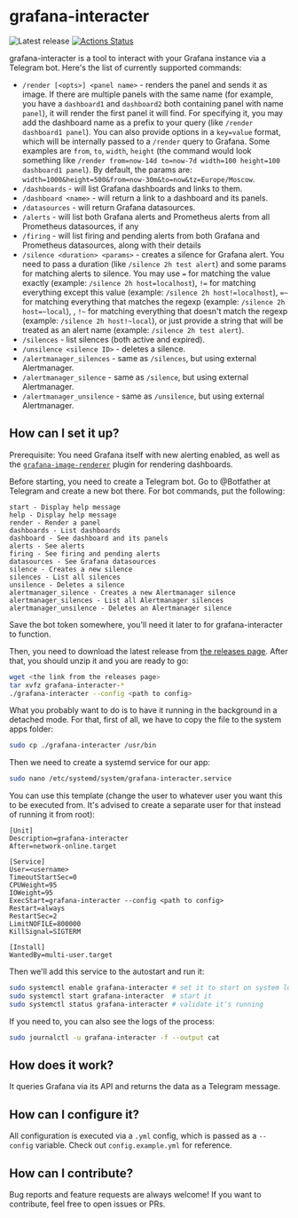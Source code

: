 # grafana-interacter

![Latest release](https://img.shields.io/github/v/release/Freak12techno/grafana-interacter)
[![Actions Status](https://github.com/Freak12techno/grafana-interacter/workflows/test/badge.svg)](https://github.com/Freak12techno/grafana-interacter/actions)

grafana-interacter is a tool to interact with your Grafana instance via a Telegram bot. Here's the list of currently supported commands:
- `/render [<opts>] <panel name>` - renders the panel and sends it as image. If there are multiple panels with the same name (for example, you have a `dashboard1` and `dashboard2` both containing panel with name `panel`), it will render the first panel it will find. For specifying it, you may add the dashboard name as a prefix to your query (like `/render dashboard1 panel`). You can also provide options in a `key=value` format, which will be internally passed to a `/render` query to Grafana. Some examples are `from`, `to`, `width`, `height` (the command would look something like `/render from=now-14d to=now-7d width=100 height=100 dashboard1 panel`). By default, the params are: `width=1000&height=500&from=now-30m&to=now&tz=Europe/Moscow`.
- `/dashboards` - will list Grafana dashboards and links to them.
- `/dashboard <name>` - will return a link to a dashboard and its panels.
- `/datasources` - will return Grafana datasources.
- `/alerts` - will list both Grafana alerts and Prometheus alerts from all Prometheus datasources, if any
- `/firing` - will list firing and pending alerts from both Grafana and Prometheus datasources, along with their details
- `/silence <duration> <params>` - creates a silence for Grafana alert. You need to pass a duration (like `/silence 2h test alert`) and some params for matching alerts to silence. You may use `=` for matching the value exactly (example: `/silence 2h host=localhost`), `!=` for matching everything except this value (example: `/silence 2h host!=localhost`), `=~` for matching everything that matches the regexp (example: `/silence 2h host=~local`), , `!~` for matching everything that doesn't match the regexp (example: `/silence 2h host!~local`), or just provide a string that will be treated as an alert name (example: `/silence 2h test alert`).
- `/silences` - list silences (both active and expired).
- `/unsilence <silence ID>` - deletes a silence.
- `/alertmanager_silences` - same as `/silences`, but using external Alertmanager.
- `/alertmanager_silence` - same as `/silence`, but using external Alertmanager.
- `/alertmanager_unsilence` - same as `/unsilence`, but using external Alertmanager.

## How can I set it up?

Prerequisite: You need Grafana itself with new alerting enabled, as well as the [`grafana-image-renderer`](https://grafana.com/grafana/plugins/grafana-image-renderer/) plugin for rendering dashboards.

Before starting, you need to create a Telegram bot. Go to @Botfather at Telegram and create a new bot there. For bot commands, put the following:

```
start - Display help message
help - Display help message
render - Render a panel
dashboards - List dashboards
dashboard - See dashboard and its panels
alerts - See alerts
firing - See firing and pending alerts
datasources - See Grafana datasources
silence - Creates a new silence
silences - List all silences
unsilence - Deletes a silence
alertmanager_silence - Creates a new Alertmanager silence
alertmanager_silences - List all Alertmanager silences
alertmanager_unsilence - Deletes an Alertmanager silence
```

Save the bot token somewhere, you'll need it later to for grafana-interacter to function.

Then, you need to download the latest release from [the releases page](https://github.com/Freak12techno/grafana-interacter/releases/). After that, you should unzip it and you are ready to go:

```sh
wget <the link from the releases page>
tar xvfz grafana-interacter-*
./grafana-interacter --config <path to config>
```

What you probably want to do is to have it running in the background in a detached mode. For that, first of all, we have to copy the file to the system apps folder:

```sh
sudo cp ./grafana-interacter /usr/bin
```

Then we need to create a systemd service for our app:

```sh
sudo nano /etc/systemd/system/grafana-interacter.service
```

You can use this template (change the user to whatever user you want this to be executed from. It's advised to create a separate user for that instead of running it from root):

```
[Unit]
Description=grafana-interacter
After=network-online.target

[Service]
User=<username>
TimeoutStartSec=0
CPUWeight=95
IOWeight=95
ExecStart=grafana-interacter --config <path to config>
Restart=always
RestartSec=2
LimitNOFILE=800000
KillSignal=SIGTERM

[Install]
WantedBy=multi-user.target
```

Then we'll add this service to the autostart and run it:

```sh
sudo systemctl enable grafana-interacter # set it to start on system load
sudo systemctl start grafana-interacter  # start it
sudo systemctl status grafana-interacter # validate it's running
```

If you need to, you can also see the logs of the process:

```sh
sudo journalctl -u grafana-interacter -f --output cat
```

## How does it work?

It queries Grafana via its API and returns the data as a Telegram message.

## How can I configure it?

All configuration is executed via a `.yml` config, which is passed as a `--config` variable. Check out `config.example.yml` for reference.

## How can I contribute?

Bug reports and feature requests are always welcome! If you want to contribute, feel free to open issues or PRs.
